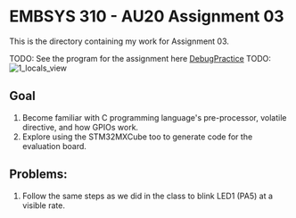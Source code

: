 # EMBSYS 310 - AU20 Assignment 03
This is the directory containing my work for Assignment 03.

TODO: See the program for the assignment here [DebugPractice](https://github.com/pletchm/embsys310/blob/main/assignment02/DebugPractice/main.c)
TODO: ![1_locals_view](1_locals_view.PNG)

## Goal
1. Become familiar with C programming language's pre-processor, volatile directive,    and how GPIOs work.
2. Explore using the STM32MXCube too to generate code for the evaluation board.

## Problems:
1. Follow the same steps as we did in the class to blink LED1 (PA5) at a visible
   rate.


